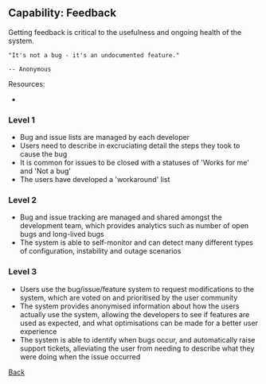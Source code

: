 ## Capability: Feedback

Getting feedback is critical to the usefulness and ongoing health of the system.

```
"It's not a bug - it's an undocumented feature." 

-- Anonymous

```


Resources:
 - []()

### Level 1
 - Bug and issue lists are managed by each developer
 - Users need to describe in excruciating detail the steps they took to cause the bug
 - It is common for issues to be closed with a statuses of 'Works for me' and 'Not a bug'
 - The users have developed a 'workaround' list

### Level 2
 - Bug and issue tracking are managed and shared amongst the development team, which provides analytics such as number of open bugs and long-lived bugs
 - The system is able to self-monitor and can detect many different types of configuration, instability and outage scenarios

### Level 3
 - Users use the bug/issue/feature system to request modifications to the system, which are voted on and prioritised by the user community
 - The system provides anonymised information about how the users actually use the system, allowing the developers to see if features are used as expected, and what optimisations can be made for a better user experience
 - The system is able to identify when bugs occur, and automatically raise support tickets, alleviating the user from needing to describe what they were doing when the issue occurred



[Back](https://github.com/colugo/cautious-turtle)
